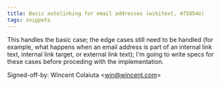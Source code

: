 ```yaml
---
title: Basic autolinking for email addresses (wikitext, 4f5854e)
tags: snippets
---
```


This handles the basic case; the edge cases still need to be handled (for example, what happens when an email address is part of an internal link text, internal link target, or external link text); I'm going to write specs for these cases before proceding with the implementation.

Signed-off-by: Wincent Colaiuta &lt;win@wincent.com&gt;
